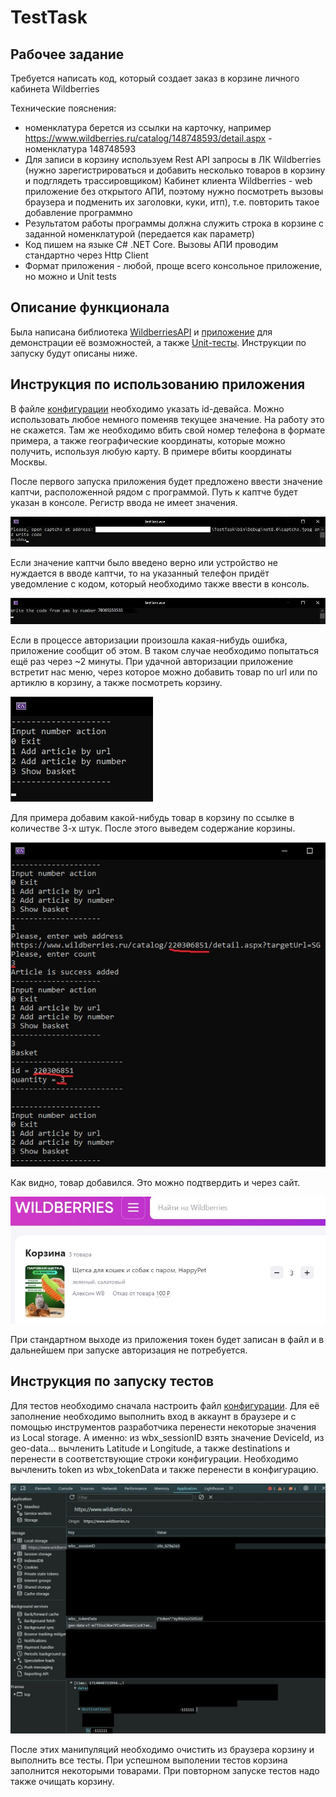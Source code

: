 # TestTask
## Рабочее задание
Требуется написать код, который создает заказ в корзине личного кабинета Wildberries

Технические пояснения:

* номенклатура берется из ссылки на  карточку, например
https://www.wildberries.ru/catalog/148748593/detail.aspx - номенклатура 148748593
* Для записи в корзину используем  Rest API запросы в ЛК Wildberries 
(нужно зарегистрироваться и добавить несколько товаров в корзину и подглядеть трассировщиком) Кабинет клиента Wildberries - web приложение без открытого АПИ, поэтому нужно посмотреть вызовы браузера и подменить их заголовки, куки, итп), т.е. повторить такое добавление программно
* Результатом работы программы должна служить строка в корзине с заданной номенклатурой (передается как параметр)
* Код пишем на языке C# .NET Core. Вызовы АПИ проводим стандартно через Http Client
* Формат приложения - любой, проще всего консольное приложение, но можно и Unit tests

## Описание функционала
Была написана библиотека [WildberriesAPI](WildberriesAPI/WildAPI.cs) и [приложение](TestTask/Program.cs) для демонстрации её возможностей, а также [Unit-тесты](WildberriesAPITests/SimpleTests.cs). Инструкции по запуску будут описаны ниже.

## Инструкция по использованию приложения
В файле [конфигурации](TestTask/appsettings.json) необходимо указать id-девайса. Можно использовать любое немного поменяв текущее значение. На работу это не скажется. Там же необходимо вбить свой номер телефона в формате примера, а также географические координаты, которые можно получить, используя любую карту. В примере вбиты координаты Москвы. 

После первого запуска приложения будет предложено ввести значение каптчи, расположенной рядом с программой. Путь к каптче будет указан в консоле. Регистр ввода не имеет значения.

![Здесь должно было быть изображение](source/auth_1.jpg)

Если значение каптчи было введено верно или устройство не нуждается в вводе каптчи, то на указанный телефон придёт уведомление с кодом, который необходимо также ввести в консоль.

![Здесь должно было быть изображение](source/auth_2.jpg)

Если в процессе авторизации произошла какая-нибудь ошибка, приложение сообщит об этом. В таком случае необходимо попытаться ещё раз через ~2 минуты.
При удачной авторизации приложение встретит нас меню, через которое можно добавить товар по url или по артиклю в корзину, а также посмотреть корзину.

![Здесь должно было быть изображение](source/menu.jpg)

Для примера добавим какой-нибудь товар в корзину по ссылке в количестве 3-х штук. После этого выведем содержание корзины.

![Здесь должно было быть изображение](source/additembyarticle.jpg)

Как видно, товар добавился. Это можно подтвердить и через сайт.

![Здесь должно было быть изображение](source/basket.jpg)

При стандартном выходе из приложения токен будет записан в файл и в дальнейшем при запуске авторизация не потребуется.

## Инструкция по запуску тестов

Для тестов необходимо сначала настроить файл [конфигурации](WildberriesAPITests/appsettings.json). Для её заполнение необходимо выполнить вход в аккаунт в браузере и с помощью инструментов разработчика перенести некоторые значения из Local storage. А именно: из wbx_sessionID взять значение DeviceId, из geo-data... вычленить Latitude и Longitude, а также destinations и перенести в соответствующие строки конфигурации. Необходимо вычленить token из wbx_tokenData и также перенести в конфигурацию.

![Здесь должно было быть изображение](source/find_token.jpg)



После этих манипуляций необходимо очистить из браузера корзину и выполнить все тесты. При успешном выполении тестов корзина заполнится некоторыми товарами. При повторном запуске тестов надо также очищать корзину.